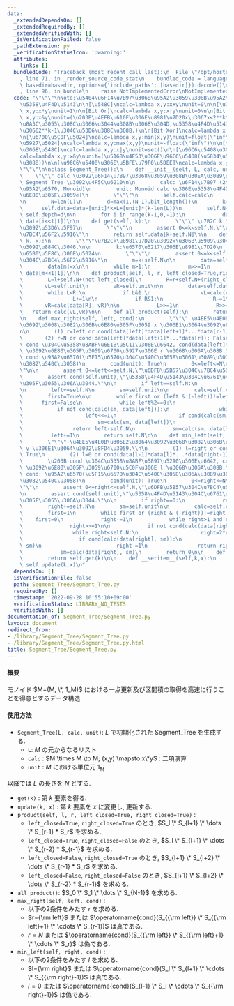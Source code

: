 ```yaml
---
data:
  _extendedDependsOn: []
  _extendedRequiredBy: []
  _extendedVerifiedWith: []
  _isVerificationFailed: false
  _pathExtension: py
  _verificationStatusIcon: ':warning:'
  attributes:
    links: []
  bundledCode: "Traceback (most recent call last):\n  File \"/opt/hostedtoolcache/Python/3.10.7/x64/lib/python3.10/site-packages/onlinejudge_verify/documentation/build.py\"\
    , line 71, in _render_source_code_stat\n    bundled_code = language.bundle(stat.path,\
    \ basedir=basedir, options={'include_paths': [basedir]}).decode()\n  File \"/opt/hostedtoolcache/Python/3.10.7/x64/lib/python3.10/site-packages/onlinejudge_verify/languages/python.py\"\
    , line 96, in bundle\n    raise NotImplementedError\nNotImplementedError\n"
  code: "\"\"\"\nNote:\u5404\u6F14\u7B97\u306B\u95A2\u3059\u308B\u95A2\u6570\u3068\
    \u5358\u4F4D\u5143\n\n[\u548C]\ncalc=lambda x,y:x+y\nunit=0\n\n[\u7A4D]\ncalc=lambda\
    \ x,y:x*y\nunit=1\n\n[Bit Or]\ncalc=lambda x,y:x|y\nunit=0\n\n[Bit And]\ncalc=lambda\
    \ x,y:x&y\nunit=(\u203B\u4EFB\u610F\u306E\u8981\u7D20x\u3067x<2**k\u304C\u4FDD\
    \u8A3C\u3055\u308C\u3066\u3044\u308B\u3068\u304D,\u5358\u4F4D\u5143\u3068\u3057\
    \u30662**k-1\u304C\u53D6\u308C\u308B.)\n\n[Bit Xor]\ncalc=lambda x,y:x^y\nunit=0\n\
    \n[\u6700\u5C0F\u5024]\ncalc=lambda x,y:min(x,y)\nunit=float(\"inf\")\n\n[\u6700\
    \u5927\u5024]\ncalc=lambda x,y:max(x,y)\nunit=-float(\"inf\")\n\n[\u96C6\u5408\
    \u306E\u548C]\ncalc=lambda x,y:x|y\nunit=set()\n\n[\u96C6\u5408\u306E\u7A4D]\n\
    calc=lambda x,y:x&y\nunit=(\u5168\u4F53\u306E\u96C6\u5408(\u5834\u5408\u306B\u3088\
    \u308B))\n\n[\u96C6\u5408\u306E\u5BFE\u79F0\u5DEE]\ncalc=lambda x,y:x^y\nunit=set()\n\
    \"\"\"\n\nclass Segment_Tree():\n    def __init__(self, L, calc, unit):\n    \
    \    \"\"\" calc \u3092\u6F14\u7B97\u3068\u3059\u308B\u30EA\u30B9\u30C8 L \u306E\
    \ Segment Tree \u3092\u4F5C\u6210\n\n        calc: \u6F14\u7B97 (2\u5909\u6570\
    \u95A2\u6570, Monoid)\n        unit: Monoid calc \u306E\u5358\u4F4D\u5143 (xe=ex=x\u3092\
    \u6E80\u305F\u3059e)\n        \"\"\"\n        self.calc=calc\n        self.unit=unit\n\
    \n        N=len(L)\n        d=max(1,(N-1).bit_length())\n        k=1<<d\n\n  \
    \      self.data=data=[unit]*k+L+[unit]*(k-len(L))\n        self.N=k\n       \
    \ self.depth=d\n\n        for i in range(k-1,0,-1):\n            data[i]=calc(data[i<<1],\
    \ data[i<<1|1])\n\n    def get(self, k):\n        \"\"\" \u7B2C k \u8981\u7D20\
    \u3092\u53D6\u5F97\n        \"\"\"\n        assert 0<=k<self.N,\"\u6DFB\u5B57\u304C\
    \u7BC4\u56F2\u5916\"\n        return self.data[k+self.N]\n\n    def update(self,\
    \ k, x):\n        \"\"\"\u7B2Ck\u8981\u7D20\u3092x\u306B\u5909\u3048,\u66F4\u65B0\
    \u3092\u884C\u3046.\n\n        k:\u6570\u5217\u306E\u8981\u7D20\n        x:\u66F4\
    \u65B0\u5F8C\u306E\u5024\n        \"\"\"\n        assert 0<=k<self.N,\"\u6DFB\u5B57\
    \u304C\u7BC4\u56F2\u5916\"\n        m=k+self.N\n\n        data=self.data; calc=self.calc\n\
    \        data[m]=x\n\n        while m>1:\n            m>>=1\n            data[m]=calc(data[m<<1],\
    \ data[m<<1|1])\n\n    def product(self, l, r, left_closed=True,right_closed=True):\n\
    \        L=l+self.N+(not left_closed)\n        R=r+self.N+(right_closed)\n\n \
    \       vL=self.unit\n        vR=self.unit\n\n        data=self.data; calc=self.calc\n\
    \        while L<R:\n            if L&1:\n                vL=calc(vL, data[L])\n\
    \                L+=1\n\n            if R&1:\n                R-=1\n         \
    \       vR=calc(data[R], vR)\n\n            L>>=1\n            R>>=1\n\n     \
    \   return calc(vL,vR)\n\n    def all_product(self):\n        return self.data[1]\n\
    \n    def max_right(self, left, cond):\n        \"\"\" \u4EE5\u4E0B\u306E2\u3064\
    \u3092\u3068\u3082\u306B\u6E80\u305F\u3059 x \u306E1\u3064\u3092\u8FD4\u3059.\\\
    n\n        (1) r=left or cond(data[left]*data[left+1]*...*data[r-1]): True\n \
    \       (2) r=N or cond(data[left]*data[left+1]*...*data[r]): False\n        \u203B\
    \ cond \u304C\u5358\u8ABF\u6E1B\u5C11\u306E\u6642, cond(data[left]*...*data[r-1])\
    \ \u3092\u6E80\u305F\u3059\u6700\u5927\u306E r \u3068\u306A\u308B.\n\n       \
    \ cond:\u95A2\u6570(\u5F15\u6570\u304C\u540C\u3058\u306A\u3089\u3070\u7D50\u679C\
    \u3082\u540C\u3058)\n        cond(unit): True\n        0<=left<=N\n        \"\"\
    \"\n\n        assert 0<=left<=self.N,\"\u6DFB\u5B57\u304C\u7BC4\u56F2\u5916\"\n\
    \        assert cond(self.unit),\"\u5358\u4F4D\u5143\u304C\u6761\u4EF6\u3092\u6E80\
    \u305F\u3055\u306A\u3044.\"\n\n        if left==self.N:\n            return self.N\n\
    \n        left+=self.N\n        sm=self.unit\n\n        calc=self.calc; data=self.data\n\
    \        first=True\n\n        while first or (left & (-left))!=left:\n      \
    \      first=False\n            while left%2==0:\n                left>>=1\n \
    \           if not cond(calc(sm, data[left])):\n                while left<self.N:\n\
    \                    left<<=1\n                    if cond(calc(sm, data[left])):\n\
    \                        sm=calc(sm, data[left])\n                        left+=1\n\
    \                return left-self.N\n            sm=calc(sm, data[left])\n   \
    \         left+=1\n        return self.N\n\n    def min_left(self, right, cond):\n\
    \        \"\"\" \u4EE5\u4E0B\u306E2\u3064\u3092\u3068\u3082\u306B\u6E80\u305F\u3059\
    \ y \u306E1\u3064\u3092\u8FD4\u3059.\\n\n        (1) l=right or cond(data[l]*data[l+1]*...*data[right-1]):\
    \ True\n        (2) l=0 or cond(data[l-1]*data[l]*...*data[right-1]): False\n\
    \        \u203B cond \u304C\u5358\u8ABF\u5897\u52A0\u306E\u6642, cond(data[l]*...*data[right-1])\
    \ \u3092\u6E80\u305F\u3059\u6700\u5C0F\u306E l \u3068\u306A\u308B.\n\n       \
    \ cond: \u95A2\u6570(\u5F15\u6570\u304C\u540C\u3058\u306A\u3089\u3070\u7D50\u679C\
    \u3082\u540C\u3058)\n        cond(unit): True\n        0<=right<=N\n        \"\
    \"\"\n        assert 0<=right<=self.N,\"\u6DFB\u5B57\u304C\u7BC4\u56F2\u5916\"\
    \n        assert cond(self.unit),\"\u5358\u4F4D\u5143\u304C\u6761\u4EF6\u3092\u6E80\
    \u305F\u3055\u306A\u3044.\"\n\n        if right==0:\n            return 0\n\n\
    \        right+=self.N\n        sm=self.unit\n\n        calc=self.calc; data=self.data\n\
    \        first=1\n        while first or (right & (-right))!=right:\n        \
    \    first=0\n            right-=1\n            while right>1 and right&1:\n \
    \               right>>=1\n\n            if not cond(calc(data[right], sm)):\n\
    \                while right<self.N:\n                    right=2*right+1\n  \
    \                  if cond(calc(data[right], sm)):\n                        sm=calc(data[right],\
    \ sm)\n                        right-=1\n                return right+1-self.N\n\
    \            sm=calc(data[right], sm)\n        return 0\n\n    def __getitem__(self,k):\n\
    \        return self.get(k)\n\n    def __setitem__(self,k,x):\n        return\
    \ self.update(k,x)\n"
  dependsOn: []
  isVerificationFile: false
  path: Segment_Tree/Segment_Tree.py
  requiredBy: []
  timestamp: '2022-09-28 10:55:10+09:00'
  verificationStatus: LIBRARY_NO_TESTS
  verifiedWith: []
documentation_of: Segment_Tree/Segment_Tree.py
layout: document
redirect_from:
- /library/Segment_Tree/Segment_Tree.py
- /library/Segment_Tree/Segment_Tree.py.html
title: Segment_Tree/Segment_Tree.py
---
```


#### 概要
モノイド $M=(M, \*, 1_M)$ における一点更新及び区間積の取得を高速に行うことを得意とするデータ構造

#### 使用方法

- `Segment_Tree(L, calc, unit)`: $L$ で初期化された Segment_Tree を生成する.
  - `L`: $M$ の元からなるリスト
  - `calc` : $M \times M \to M; (x,y) \mapsto x\*y$ : 二項演算
  - `unit` : $M$ における単位元 $1_M$

以降では $L$ の長さを $N$ とする.

- `get(k)` : 第 $k$ 要素を得る.
- `update(k, x)` : 第 $k$ 要素を $x$ に変更し, 更新する.
- `product(self, l, r, left_closed=True, right_closed=True)` :
    - `left_closed=True`, `right_closed=True` のとき, $S_l \* S_{l+1} \* \dots \* S_{r-1} * S_r$ を求める.
    - `left_closed=True`, `right_closed=False` のとき, $S_l \* S_{l+1} \* \dots \* S_{r-2} * S_{r-1}$ を求める.
    - `left_closed=False`, `right_closed=True` のとき, $S_{l+1} \* S_{l+2} \* \dots \* S_{r-1} * S_r$ を求める.
    - `left_closed=False`, `right_closed=False` のとき, $S_{l+1} \* S_{l+2} \* \dots \* S_{r-2} * S_{r-1}$ を求める.
- `all_product()`: $S_0 \* S_1 \* \dots \* S_{N-1}$ を求める.
- `max_right(self, left, cond)` :
    - 以下の2条件をみたす $r$ を求める.
    - $r={\rm left}$ または $\operatorname{cond}(S_{{\rm left}} \* S_{{\rm left}+1} \* \cdots \* S_{r-1})$ は真である.
    - $r=N$ または $\operatorname{cond}(S_{{\rm left}} \* S_{{\rm left}+1} \* \cdots \* S_r)$ は偽である.
- `min_left(self, right, cond)` :
    - 以下の2条件をみたす $l$ を求める.
    - $l={\rm right}$ または $\operatorname{cond}(S_l \* S_{l+1} \* \cdots \* S_{{\rm right}-1})$ は真である.
    - $l=0$ または $\operatorname{cond}(S_{l-1} \* S_l \* \cdots \* S_{{\rm right}-1})$ は偽である.
